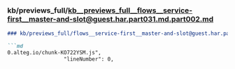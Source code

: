 ### kb/previews_full/kb__previews_full__flows__service-first__master-and-slot@guest.har.part031.md.part002.md

```md
### kb/previews_full/flows__service-first__master-and-slot@guest.har.part031.md (part 002)

```md
0.alteg.io/chunk-KO722YSM.js",
                  "lineNumber": 0,
    
```

```

```
